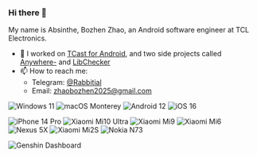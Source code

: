 ### Hi there 👋

My name is Absinthe, Bozhen Zhao, an Android software engineer at TCL Electronics.

- 🔭 I worked on [TCast for Android](https://play.google.com/store/apps/details?id=com.tnscreen.main), and two side projects called [Anywhere-](https://play.google.com/store/apps/details?id=com.absinthe.anywhere_) and [LibChecker](https://play.google.com/store/apps/details?id=com.absinthe.libchecker)
- 📫 How to reach me: 
  * Telegram: [@Rabbitial](https://t.me/Rabbitial)
  * Email: zhaobozhen2025@gmail.com
  
![Windows 11](https://img.shields.io/badge/Windows%2011-00adef?style=flat&logo=windows&logoColor=ffffff)
![macOS Monterey](https://img.shields.io/badge/macOS%20Ventura-F8C54A?style=flat&logo=macos&logoColor=000000)
![Android 12](https://img.shields.io/badge/Android%2012-3ddc84?style=flat&logo=android&logoColor=ffffff)
![iOS 16](https://img.shields.io/badge/iOS%2016-ffffff?style=flat&logo=ios&logoColor=000000)

![iPhone 14 Pro](https://img.shields.io/badge/iPhone%2014%20Pro-6A6A80?style=flat&logo=apple&logoColor=ffffff)
![Xiaomi Mi10 Ultra](https://img.shields.io/badge/Xiaomi%20Mi10%20Ultra-fd4900?style=flat&logo=xiaomi&logoColor=ffffff)
![Xiaomi Mi9](https://img.shields.io/badge/Xiaomi%20Mi9-fd4900?style=flat&logo=xiaomi&logoColor=ffffff)
![Xiaomi Mi6](https://img.shields.io/badge/Xiaomi%20Mi6-fd4900?style=flat&logo=xiaomi&logoColor=ffffff)
![Nexus 5X](https://img.shields.io/badge/Nexus%205X-000000?style=flat&logo=google&logoColor=ffffff)
![Xiaomi Mi2S](https://img.shields.io/badge/Xiaomi%20Mi2S-fd4900?style=flat&logo=xiaomi&logoColor=ffffff)
![Nokia N73](https://img.shields.io/badge/Nokia%20N73-183693?style=flat&logo=nokia&logoColor=ffffff)

![Genshin Dashboard](https://genshin-card.getloli.com/rand/83716568.png)
